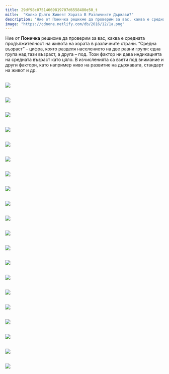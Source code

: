 ```yaml
---
title: 29df98c07514669819707d6558480e50_t
mitle:  "Колко Дълго Живеят Хората В Различните Държави?"
description: "Ние от Поничка решихме да проверим за вас, каква е средната продължителност на живота на хората в различните страни. &qout;Средна възраст&qout; - цифра, която разделя населен�"
image: "https://cdnone.netlify.com/db/2016/12/1a.png"
---
```


 <p>Ние от <strong>Поничка</strong> решихме да проверим за вас, каква е средната продължителност на живота на хората в различните страни. “Средна възраст” – цифра, която разделя населението на две равни групи: една група над тази възраст, а друга – под. Този фактор ни дава индикацията на средната възраст като цяло. В изчисленията са взети под внимание и други фактори, като например ниво на развитие на държавата, стандарт на живот и др.</p>       <p> <br/><img src="https://cdnone.netlify.com/db/2016/12/1a.png"/></p> <p> <br/><img src="https://cdnone.netlify.com/db/2016/12/222.png"/></p>  <p> <br/><img src="https://cdnone.netlify.com/db/2016/12/333.png"/></p>      <p> <br/><img src="https://cdnone.netlify.com/db/2016/12/444.png"/></p> <p> <br/><img src="https://cdnone.netlify.com/db/2016/12/555.png"/></p> <p> <br/><img src="https://cdnone.netlify.com/db/2016/12/666.png"/></p> <p> <br/><img src="https://cdnone.netlify.com/db/2016/12/777.png"/></p>      <p> <br/><img src="https://cdnone.netlify.com/db/2016/12/888.png"/></p> <p> <br/><img src="https://cdnone.netlify.com/db/2016/12/999.png"/></p> <p> <br/><img src="https://cdnone.netlify.com/db/2016/12/100-1.png"/></p> <p> <br/><img src="https://cdnone.netlify.com/db/2016/12/202.png"/></p> <p> <br/><img src="https://cdnone.netlify.com/db/2016/12/111.png"/></p> <p> <br/><img src="https://cdnone.netlify.com/db/2016/12/122.png"/></p>      <p> <br/><img src="https://cdnone.netlify.com/db/2016/12/133.png"/></p> <p> <br/><img src="https://cdnone.netlify.com/db/2016/12/155.png"/></p> <p> <br/><img src="https://cdnone.netlify.com/db/2016/12/166.png"/></p> <p> <br/><img src="https://cdnone.netlify.com/db/2016/12/177.png"/></p>       <p> <br/><img src="https://cdnone.netlify.com/db/2016/12/188.png"/></p> <p> <br/><img src="https://cdnone.netlify.com/db/2016/12/199.png"/></p> <p> <br/><img src="https://cdnone.netlify.com/db/2016/12/200.png"/></p>       